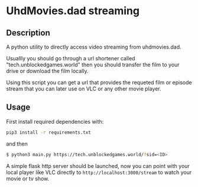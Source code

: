 # UhdMovies.dad streaming

## Description

A python utility to directly access video streaming from uhdmovies.dad.

Usuallly you should go through a url shortener called "tech.unblockedgames.world" then you should transfer the film to your drive or download the film locally.

Using this script you can get a url that provides the requeted film or episode stream that you can later use on VLC or any other movie player.

## Usage

First install required dependencies with:

```bash
pip3 install -r requirements.txt
```

and then

```bash
$ python3 main.py https://tech.unblockedgames.world/?sid=<ID>
```

A simple flask http server should be launched, now you can point with your local player like VLC directly to `http://localhost:3000/stream` to watch your movie or tv show.
